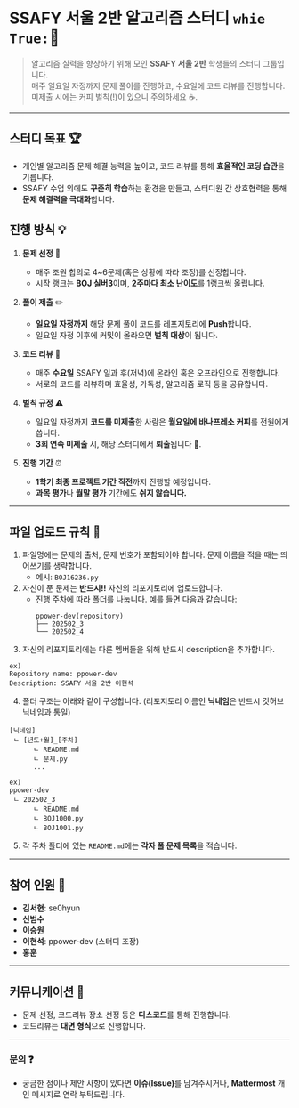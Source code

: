 # SSAFY 서울 2반 알고리즘 스터디 `whie True:`🚀

> 알고리즘 실력을 향상하기 위해 모인 **SSAFY 서울 2반** 학생들의 스터디 그룹입니다.  
> 매주 일요일 자정까지 문제 풀이를 진행하고, 수요일에 코드 리뷰를 진행합니다.  
> 미제출 시에는 커피 벌칙(!)이 있으니 주의하세요 ☕.

---

## 스터디 목표 🏆
- 개인별 알고리즘 문제 해결 능력을 높이고, 코드 리뷰를 통해 **효율적인 코딩 습관**을 기릅니다.
- SSAFY 수업 외에도 **꾸준히 학습**하는 환경을 만들고, 스터디원 간 상호협력을 통해 **문제 해결력을 극대화**합니다.

## 진행 방식 💡

1. **문제 선정** 🎯  
   - 매주 조원 합의로 4~6문제(혹은 상황에 따라 조정)를 선정합니다.  
   - 시작 랭크는 **BOJ 실버3**이며, **2주마다 최소 난이도**를 1랭크씩 올립니다.

2. **풀이 제출** ✏️  
   - **일요일 자정까지** 해당 문제 풀이 코드를 레포지토리에 **Push**합니다.  
   - 일요일 자정 이후에 커밋이 올라오면 **벌칙 대상**이 됩니다.

3. **코드 리뷰** 💬  
   - 매주 **수요일** SSAFY 일과 후(저녁)에 온라인 혹은 오프라인으로 진행합니다.  
   - 서로의 코드를 리뷰하며 효율성, 가독성, 알고리즘 로직 등을 공유합니다.

4. **벌칙 규정** ⚠️  
   - 일요일 자정까지 **코드를 미제출**한 사람은 **월요일에 바나프레소 커피**를 전원에게 쏩니다.  
   - **3회 연속 미제출** 시, 해당 스터디에서 **퇴출**됩니다 🚫.

5. **진행 기간** ⏰  
   - **1학기 최종 프로젝트 기간 직전**까지 진행할 예정입니다.  
   - **과목 평가**나 **월말 평가** 기간에도 **쉬지 않습니다.**

---

## 파일 업로드 규칙 📂
1. 파일명에는 문제의 출처, 문제 번호가 포함되어야 합니다. 문제 이름을 적을 때는 띄어쓰기를 생략합니다.  
   - 예시: `BOJ16236.py`
2. 자신이 푼 문제는 **반드시!!** 자신의 리포지토리에 업로드합니다.  
   - 진행 주차에 따라 폴더를 나눕니다. 예를 들면 다음과 같습니다:
     ```
     ppower-dev(repository)
     ├── 202502_3
     └── 202502_4
     ```
3. 자신의 리포지토리에는 다른 멤버들을 위해 반드시 description을 추가합니다.
```
ex)
Repository name: ppower-dev
Description: SSAFY 서울 2반 이현석
```

4. 폴더 구조는 아래와 같이 구성합니다. (리포지토리 이름인 **닉네임**은 반드시 깃허브 닉네임과 통일)  
```
[닉네임]
 ㄴ [년도+월]_[주차]
      ㄴ README.md
      ㄴ 문제.py
      ...

ex)
ppower-dev
 ㄴ 202502_3
      ㄴ README.md
      ㄴ BOJ1000.py
      ㄴ BOJ1001.py
```
5. 각 주차 폴더에 있는 `README.md`에는 **각자 풀 문제 목록**을 적습니다.

---

## 참여 인원 🙋
- **김서현**: se0hyun
- **신범수**
- **이승원**
- **이현석**: ppower-dev (스터디 조장)
- **홍훈**

---

## 커뮤니케이션 💭
- 문제 선정, 코드리뷰 장소 선정 등은 **디스코드**를 통해 진행합니다.
- 코드리뷰는 **대면 형식**으로 진행합니다.

---

### 문의 ❓
- 궁금한 점이나 제안 사항이 있다면 <strong>이슈(Issue)</strong>를 남겨주시거나, **Mattermost** 개인 메시지로 연락 부탁드립니다.
